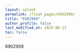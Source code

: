 ```yaml
---
layout: splash
permalink: /float_pages/6902909/
title: "6902909"
author_profile: false
last_modified_at: 2025-06-13
toc: false
---
```

 
6902909
